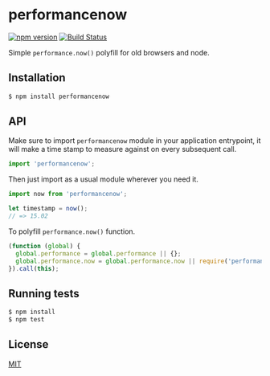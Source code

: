 # performancenow

[![npm version](https://badge.fury.io/js/performancenow.svg)](https://badge.fury.io/js/performancenow)
[![Build Status](https://travis-ci.org/yefremov/performancenow.svg?branch=master)](https://travis-ci.org/yefremov/performancenow)

Simple `performance.now()` polyfill for old browsers and node.

## Installation
```bash
$ npm install performancenow
```

## API
Make sure to import `performancenow` module in your application entrypoint, it
will make a time stamp to measure against on every subsequent call.

```js
import 'performancenow';
```

Then just import as a usual module wherever you need it.

```js
import now from 'performancenow';

let timestamp = now();
// => 15.02
```

To polyfill `performance.now()` function.

```js
(function (global) {
  global.performance = global.performance || {};
  global.performance.now = global.performance.now || require('performancenow');
}).call(this);
```

## Running tests

```bash
$ npm install
$ npm test
```

## License

[MIT](LICENSE)

